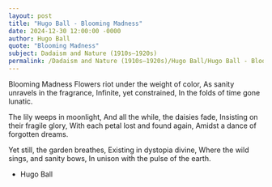 ```yaml
---
layout: post
title: "Hugo Ball - Blooming Madness"
date: 2024-12-30 12:00:00 -0000
author: Hugo Ball
quote: "Blooming Madness"
subject: Dadaism and Nature (1910s–1920s)
permalink: /Dadaism and Nature (1910s–1920s)/Hugo Ball/Hugo Ball - Blooming Madness
---
```


Blooming Madness
Flowers riot under the weight of color,
As sanity unravels in the fragrance,
Infinite, yet constrained,
In the folds of time gone lunatic.

The lily weeps in moonlight,
And all the while, the daisies fade,
Insisting on their fragile glory,
With each petal lost and found again,
Amidst a dance of forgotten dreams.

Yet still, the garden breathes,
Existing in dystopia divine,
Where the wild sings, and sanity bows,
In unison with the pulse of the earth.

- Hugo Ball
